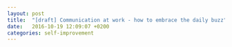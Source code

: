 ```yaml
---
layout: post
title:  "[draft] Communication at work - how to embrace the daily buzz"
date:   2016-10-19 12:09:07 +0200
categories: self-improvement
---
```


# 

